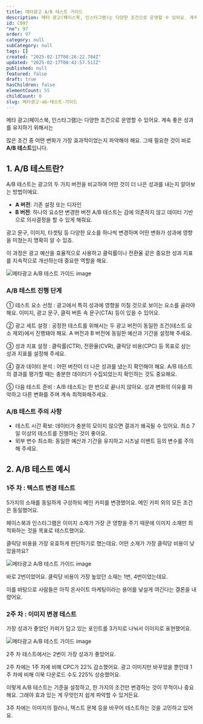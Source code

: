 ```yaml
---
title: 메타광고 A/B 테스트 가이드
description: 메타 광고(페이스북, 인스타그램)는 다양한 조건으로 운영할 수 있어요. 계속 좋은 성과를 유지하기 위해서는 많은 조건 중 어떤 변화가 가장 효과적이었는지 파악해야 해요. 그때 필요한 것이 바로 A/B 테스트입니다.
id: C097
"no": 97
order: 97
category: null
subCategory: null
tags: []
created: "2025-02-17T08:26:22.784Z"
updated: "2025-02-17T08:42:57.511Z"
published: null
featured: false
draft: true
hasChildren: false
elementCount: 55
childCount: 0
slug: 메타광고-ab-테스트-가이드
---
```


메타 광고(페이스북, 인스타그램)는 다양한 조건으로 운영할 수 있어요. 계속 좋은 성과를 유지하기 위해서는

많은 조건 중 어떤 변화가 가장 효과적이었는지 파악해야 해요. 그때 필요한 것이 바로 **A/B 테스트**입니다.



## 1. A/B 테스트란?



A/B 테스트는 광고의 두 가지 버전을 비교하여 어떤 것이 더 나은 성과를 내는지 알아보는 방법이에요.

- **A 버전**: 기존 설정 또는 디자인
- **B 버전**: 하나의 요소만 변경한 버전
A/B 테스트는 감에 의존하지 않고 데이터 기반으로 의사결정을 할 수 있게 해줘요. 

광고 문구, 이미지, 타겟팅 등 다양한 요소를 하나씩 변경하며 어떤 변화가 성과에 영향을 미쳤는지 명확히 알 수 있죠. 

이 과정은 광고 예산을 효율적으로 사용하고 클릭률이나 전환율 같은 중요한 성과 지표를 지속적으로 개선하는데 중요한 역할을 해요.



![메타광고 A/B 테스트 가이드 image](https://image.lemoncloud.io/03687f5c-5480-4f65-b6bc-3f06edbeaecd)



### A/B 테스트 진행 단계



① 테스트 요소 선정 : 광고에서 특히 성과에 영향을 미칠 것으로 보이는 요소를 골라야 해요. 이미지, 광고 문구, 클릭 버튼 속 문구(CTA) 등이 있을 수 있어요.

② 광고 세트 설정 : 공정한 테스트를 위해서는 두 광고 버전이 동일한 조건(테스트 요소 제외)에서 진행돼야 해요. A 버전과 B 버전에 동일한 예산과 기간을 설정해 주세요.

③ 성과 지표 설정 : 클릭률(CTR), 전환율(CVR), 클릭당 비용(CPC) 등 목표로 삼는 성과 지표를 설정해 주세요.

④ 결과 데이터 분석 : 어떤 버전이 더 나은 성과를 냈는지 확인해야 해요. A/B 테스트의 결과를 평가할 때는 충분한 데이터가 수집되었는지 확인하는 것도 중요해요.

⑤ 다음 테스트 준비 : A/B 테스트는 한 번으로 끝나지 않아요. 성과 변화의 이유를 파악하고 다른 변화를 주며 계속 최적화해주세요.



### A/B 테스트 주의 사항

- 테스트 시간 확보: 데이터가 충분히 모이지 않으면 결과가 왜곡될 수 있어요. 최소 7일 이상의 테스트를 진행하는 것이 좋아요.
- 외부 변수 최소화: 동일한 예산과 기간을 유지하고 시즈널 이벤트 등의 변수를 주의해 주세요.


## 2. A/B 테스트 예시



### 1주 차 : 텍스트 변경 테스트

 

5가지의 소재를 동일하게 구성하되 메인 카피를 변경했어요. 메인 카피 외의 모든 조건은 동일했어요. 

페이스북과 인스타그램은 이미지 소재가 가장 큰 영향을 주기 때문에 이미지 소재만 최적화하는 것을 목표로 테스트했어요. 

클릭당 비용을 가장 유효하게 판단하기로 했는데요. 어떤 소재가 가장 클릭당 비용이 낮았을까요?



![메타광고 A/B 테스트 가이드 image](https://image.lemoncloud.io/7dbfad7f-24dc-453d-9be1-eff91e3f8e5a)

바로 2번이었어요. 클릭당 비용이 가장 높았던 소재는 1번, 4번이었는데요. 

이를 바탕으로 사람들은 아직 온사이트 마케팅이라는 용어를 낯설게 여긴다는 결론을 내렸어요.



### 2주 차 : 이미지 변경 테스트



가장 성과가 좋았던 카피가 담고 있는 포인트를 3가지로 나눠서 이미지로 표현했어요.



![메타광고 A/B 테스트 가이드 image](https://image.lemoncloud.io/cc49ed14-6d69-4e1e-a693-07a8a2743c7d)

2주 차 테스트에서는 2번이 가장 성과가 좋았어요.

2주 차에는 1주 차에 비해 CPC가 22% 감소했어요. 광고 이미지만 바꾸었을 뿐인데 1주 차에 비해 이북 다운로드 수도 225% 상승했어요. 

이렇게 A/B 테스트는 기준을 설정하고, 한 가지의 조건만 변경하는 것이 무척이나 중요해요. 그래야 효과 있는 게 무엇인지 쉽게 파악할 수 있거든요.

3주 차에는 이미지의 컬러나, 텍스트 문체 등을 바꾸어 테스트하는 것을 고민하고 있어요.
